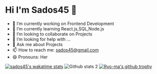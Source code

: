 <h1> Hi I'm Sados45 👋 </h1>
<p>

- 🔭 I’m currently working on Frontend Development
- 🌱 I’m currently learning React.js,SQL,Node.js
- 👯 I’m looking to collaborate on Projects
- 🤔 I’m looking for help with ...
- 💬 Ask me about Projects
- 📫 How to reach me: sados45@gmail.com
- 😄 Pronouns: Her


[![sados45's wakatime stats](https://github-readme-stats.vercel.app/api/wakatime?username=sados45)](https://github.com/anuraghazra/github-readme-stats)
![Github stats 2](https://github-readme-stats.vercel.app/api?username=sados45&show_icons=true&theme=radical)
[![Ryo-ma's github trophy](https://github-profile-trophy.vercel.app/?username=sados45)](https://github.com/ryo-ma/github-profile-trophy)
</p>
